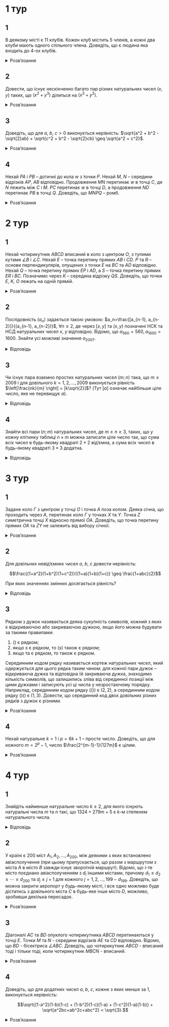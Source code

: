 # 1 тур
## 1
В деякому місті є 11 клубів. Кожен клуб містить 5 членів, а кожні два клуби мають одного спільного члена. Доведіть, що є людина яка входить до 4-ох клубів.
<details><summary>Розв’язання</summary>

Сформуємо табличку $A$ в якій рядки пронумеровані клубами, а стовпчики – членами. В клітинці $(i, j)$ стоїть число $a_{ij} = 1$, якщо людина $j$ входить до клубу $i$ і $a_{ij} = 0$ в протилежному випадку. Тоді в кожному рядку п’ять 1, і для кожних $(i, j)$ існує таке $k$, що $a_{ik} = a_{jk} = 1$. Тоді, в $A$ є 55 одиниць. Ми маємо довести, що існує стовпчик з чотирма одиницями. Без втрати загальності, припустимо, що $a_{1i} = 1$ для $i = \overline{1,5}$. Розглянемо _підтабличку_ $B$, що утворена з перших п’яти стовпчиків і останніх десяти рядків. Кожний рядок $B$ має хоча б одну одиничку, тому загалом в $B$ хоча б десять одиничок. Якщо є якийсь стовпчик з трьома одиничками, то задача розв’язана. Якщо ні, то кожний стовпчик містить по дві одинички і тому всі відповідні стовпчики таблички $A$ містять по три одинички. Розглядаючи решту таблички $A$ аналогічно приходимо до висновку, що всі стовпчики містять по три одинички. Але це неможливо, оскільки кількість одиничок в $A$ 55 не ділиться на 3.
</details>

## 2
Довести, що існує нескінченно багато пар різних натуральних чисел $(x, y)$ таких, що $(x^2 + y^3)$ ділиться на $(x^3 + y^2)$.
<details><summary>Розв’язання</summary>

Позначимо $y = kx$, де $k \in \mathbb{Q}$. Тоді маємо такі перетворення: $\frac{x^2 + y^3}{x^3 + y^2} = \frac{x^2 + k^3 x^3}{x^3 + k^2 x^2} = \frac{k^3 x + 1}{x + k^2} = \frac{kx^3 + k^5}{x + k^2} - \frac{k^5 - 1}{x + k^2} = k^3 - \frac{k^5 - 1}{x+k^2}$. Нехай $k \in \mathbb{N}$, покладемо $x = k^5 - k^2 - 1$, тоді $y = kx = k^6 - k^3 - x$, звідси $\frac{x^2 + y^3}{x^3 + y^2} = k^3 - \frac{k^5 - 1}{x + k^2} = k^3 - \frac{k^5 - 1}{k^5 - 1}=k^3-1 \in \mathbb{N}$.
</details>

## 3
Доведіть, що для $a$, $b$, $c > 0$ виконується нерівність: $\sqrt{a^2 + b^2 - \sqrt{2}ab} + \sqrt{c^2 + b^2 - \sqrt{2}cb}  \geq \sqrt{a^2 + c^2}$.
<details><summary>Розв’язання</summary>

Розглянемо чотирикутник $QPRS$ у якого $\angle QSP = \angle PSR = 45^\circ$ і $SQ = a$, $PS = b$, $RS = c$. Тоді шукана нерівність – це нерівність трикутника $PQ + PR \geq QR$ записана за допомогою теореми косинусів.
</details>

## 4
Нехай $PA$ i $PB$ – дотичні до кола $w$ з точки $P$. Нехай $M$, $N$ – середини відрізків $AP$, $AB$ відповідно. Продовження $MN$ перетинає $w$ в точці $C$, де $N$ лежить між $C$ i $M$. $PC$ перетинає $w$ в точці $D$, а продовження $ND$ перетинає $PB$ в точці $Q$. Доведіть, що $MNPQ$ – ромб.
<details><summary>Розв’язання</summary>

Помітимо, що $AB \perp NP$. Тому $M$ – центр описаного кола $\triangle ANP$ і тому $MN = MP$ Також не важко побачити, що $MN \parallel PQ$. З теореми про січну і дотичну: $PM^2 = MA^2 = ME \cdot MC$. Тому $\frac{PM}{ME}=\frac{MC}{PM}$, а отже, трикутники $\triangle PME \sim \triangle CMP$. Тому $\angle MPE = \angle MCP$. Зрозуміло, що $O$, $A$, $P$, $B$ – лежать на одному колі. Розглянемо степінь точки $N$ відносно цього кола і кола $\omega$. Маємо $CN \cdot NE = AN \cdot NB = ON \cdot NP$. Тому $C$, $P$, $E$, $O$ також лежать на одному колі, і маємо $\angle ENP = \angle NCO$. Оскільки трикутники $\triangle PAN \sim \triangle POA$, то $\frac{PA}{PN} = \frac{PO}{PA}$. Тоді маємо $PN \cdot PO = PA^2 = PD \cdot PC$. Тому точки $C$, $D$, $N$, $O$ – лежать на одному колі, і отже $\angle QNP = \angle PCO$. Тепер можемо записати: $\angle QNP = \angle PCO = \angle PCM + \angle MCO = \angle MPE + \angle EPN = \angle MPN$. Тому $MP \parallel NQ$ i звідси легко отримати потрібне твердження.
</details>

# 2 тур
## 1
Нехай чотирикутник $ABCD$ вписаний в коло з центром $O$, з тупими кутами $\angle B$ i $\angle C$. Нехай $E$ – точка перетину прямих $AB$ i $CD$. $P$ та $R$ – основи перпендикулярів, опущених з точки $E$ на $BC$ та $AD$ відповідно. Нехай $Q$ – точка перетину прямих $EP$ i $AD$, а $S$ – точка перетину прямих $ER$ i $BC$. Позначимо через $K$ – середина відрізку $QS$. Доведіть, що точки $E$, $K$, $O$ лежать на одній прямій.
<details><summary>Розв’язання</summary>

Позначимо через $O_1$ і $O_2$ центри описаних кіл навколо $\triangle AED$ та $\triangle BEC$ відповідно.

_**Лема.**_ Пряма $AE$, яка симетрична до висоти $AH \triangle ABC$ відносно бісектриси $AL$, проходить через центр описаного кола $O$.

Далі маємо $\angle BEP = 90^\circ - \angle PBE = 90^\circ - \angle EDA = \angle DER$. Тому за лемою, $O_1 \in EQ$, і аналогічно $O_2 \in ES$. Оскільки $\triangle EAD \sim \triangle ECB$, то $\frac{ES}{EO_1} = \frac{EQ}{EO_2}$. Тому, маємо що $\triangle EO_1O_2 \sim \triangle EQS$, а отже $O_1O_2 \parallel QS$. Тому, три точки $E$, $K$, $M$ лежать на одній прямій, де $M$ – середина відрізку $O_1O_2$.

Тепер доведемо, що $E$, $O$, $M$ лежать на одній прямій. Оскільки $O_1$ центр описаного кола навколо $\triangle AED$ і $O$ – центр кола описаного навколо $ABCD$, то $O_1O \perp AD$. А оскільки $EO_2 \perp AD$, то $O_1O \parallel EO$. Так само, оскільки $O_2$ центр описаного кола навколо $\triangle BEC$ і $O$ – центр кола описаного навколо $ABCD$, то $O_2O \parallel BC$. А оскільки $EO_1 \perp BC$, то $O_2O \parallel EO_1$. Отже, $OO_1EO_2$ – паралелограм і пряма $EO$ проходить через середину $M$ відрізка $O_1O_2$. Отже, $E$, $O$, $M$ лежать на одній прямій, звідки й випливає, що і точки $E$, $K$ $O$ також лежать на одній прямій. 
</details>

## 2
Послідовність $(a_n)$ задається такою умовою: $a_n=\frac{[a_{n-1}, a_{n-2}]}{(a_{n-1}, a_{n-2})}$, $\forall n \geq 2$, де через $[x, y]$ та $(x, y)$ позначені НСК та НСД натуральних чисел $x$, $y$ відповідно. Відомо, що $a_{560} = 560, a_{1600} = 1600$. Знайти усі можливі значення $a_{2007}$.
<details><summary>Відповідь</summary>

$a_{2007} = 140$
<details><summary>Розв’язання</summary>

Дослідимо поведінку послідовності взагалі. Зазначимо, що достатньо розглянути її поведінку при степенях простих чисел. Маємо, що $\frac{|p^a,p^b}{(p^a, p^b)} = \frac{p^{\max\{a,b\}}}{p^{\min\{a,b\}}}$. Тобто кожний простий множник породжує послідовність відповідних степенів, тобто ми маємо, що показники задовольняють умову $b_n = |b_{n-1} - b_{n-2}| \forall n \geq 2$. Легко побачити, що у такої послідовності або усі її члени парні, або їх парність циклічно змінюється таким чином: парне–непарне–непарне. Таким чином $b_{n+3}$ та $b_n$ мають однакову парність, також побачимо, що $b_{n+3} \leq b_n \forall n$.

Тепер розглянемо задані числа. Для простого дільника 7 маємо, що $b_{560} = 1$, $b_{1600} = 0$. Оскільки $1601 \equiv 560 \pmod{3}$, то $b_{1601} = 1$, тоді $b_{1602} = |1 - 0| = 1$, і оскільки $1602 \equiv 2007 \pmod{3}$, то $b_{2007} = 1$, тобто у розкладі $a_{2007}$ на прості множники там міститься $7^1$.

Для простого дільника 5 повністю аналогічно $b_{560} = 1$, $b_{1600} = 2$, тому $b_{1601} = 1$ і $b_{1602} = 1 \implies b_{2007} = 1$, і маємо, що є множник $5^1$.

Залишився простий дільник 2. $b_{560} = 4$, $b_{1600} = 6$. Дослідимо можливе значення числа $b_{1601}$. Воно повинно мати однакову парність з числом $b_{560} = 4$ та не перевищувати його. Можливі варіанти для нього 0, 2, 4. Якщо припустити, що $b_{1601} = 0$, то два сусідніх члена послідовності $(b_n)$ кратні 6, а тому на 6 повинні ділитьсь усі члени цієї послідовності включаючи й $b_{560} = 4$, що не вірно. Якщо припустити, що $b_{1601} = 2$, то два послідовних члена послідовності парні, звідки й усі послідовність повинна складатись з парних членів. Якщо поділити усю цю послідовність на 2, то ми одержимо, що одержана послідовність задовольняє аналогічну умову. Тоді ми одержимо, що $b_{560} \rightarrow 2$, а $b_{1601} \rightarrow 1$, а це суперечить доведеній властивості циклічності парності її членів. Залишається випадок $b_{1601} = 4$, легко показати, що відповідна послідовність існує. Тоді послідовно обчислюючи, будемо мати $b_{1602} = 6 - 4 = 2$, $b_{1603} = 4 - 2 = 2$, $b_{1604} = 2 - 2 = 0$, $b_{1605} = 2 - 0 = 2$ і ми маємо таку циклічність: $(2,0,2)$. З подільності на 3 відповідних індексів ми одержимо, що $b_{2007} = 2$.

Таким чином шукане число $a_{2007} = 7 \cdot 5 \cdot 2^2 = 140$.
</details></details>

## 3
Чи існує пара взаємно простих натуральних чисел $(m; n)$ така, що $m \leq 2009$ і для довільного $k = 1, 2, \ldots, 2009$ виконується рівність $\left[\frac{nk}{m} \right] = [k\sqrt{2}]$? (Тут $[a]$ означає найбільше ціле число, яке не перевищує $a$).
<details><summary>Відповідь</summary>
Так, існує.
<details><summary>Розв’язання</summary>

Розглянемо усі можливі звичайні дробі зі знаменниками, які не перевищують 2009, які менші від $\sqrt{2}$. Нехай $\frac{n}{m}$ – найбільший серед цих дробів, тоді на проміжку $(\frac{n}{m}, 2)$ не існує чисел вигляду $\frac{h}{k}$, де $k \in \{1,2,\ldots,2009\}$, тому не існує натуральних чисел $h$ між числами $(\frac{kn}{m}, k \sqrt{2})$ для усіх $k = \overline{1,2009}$. Оскільки число $k \sqrt{2}$ не натуральне, тому й виконується рівність цілих частин: $\left[\frac{nk}{m} \right] = [k\sqrt{2}]$.
</details></details>

## 4
Знайти всі пари $(n; m)$ натуральних чисел, де $m \geq n \geq 3$, таких, що у кожну клітинку таблиці $n \times m$ можна записати ціле число так, що сума всіх чисел в будь-якому квадраті $2 \times 2$ від’ємна, а сума всіх чисел в будь-якому квадраті $3 \times 3$ додатна.
<details><summary>Відповідь</summary>

Усі пари $(3,m)$, де $m \geq 3$.
<details><summary>Розв’язання</summary>

Розглянемо спочатку випадок квадрату $4\times 4$. Припустимо, що у ньому можна розставити число згідно умови. Розглянемо деякий квадрат $3\times 3$ та два квадрати $2\times 2$ всередині нього, які містять спільний елемент $z$, як показано на рис.254. Ці квадрати не містять клітини з елементами $x$, $y$, позначимо також суми чисел усього квадрату $3\times 3$ через $A > 0$, а суми чисел у квадратах $2\times 2$ через $B < 0$ та $C < 0$. Тоді маємо таку рівність: $A = B + C + x + y - z$, звідки $x + y - z = A - B - C > 0$, тобто $x + y > z$. Зазначимо, що це повинно виконуватись для будь-яких трьох сусідніх по діагоналі елементів таблиці.

Тепер розглянемо деякий квадрат $4\times 4$ та два квадрати $3\times 3$ у нього всередині, як це показано на рисунку. По діагоналі стоять числа $a$, $b$, $c$, $d$, тоді згідно раніше наведених міркувань маємо умови $a + c > b$ і $b + d > c$, звідки маємо таку умову: $a + d > 0$ (рис.255).

Позначимо суму усіх чисел квадрату $4\times 4$ через $S$, оскільки ми можемо його розрізати на 4 квадрати $2\times 2$, які попарно не перетинаються, тому у кожному з них сума від’ємна, звідки й $S < 0$. Позначимо через $D < 0$ суму чисел у центральному квадраті $2\times 2$ (це той, що містить числа $b$, $c$). Позначимо також через $E > 0$ та $F > 0$ суми чисел у двох виділених на рисунку квадратах $3\times 3$. Тоді маємо таку рівність: $S = E + F - D + a + d$, звідки $a + d = S + D - E - F < 0$, що суперечить раніше одержаній нерівності. Таким чином квадрат $4\times 4$ заповнити за правилами неможливо.

Припустимо, що змогли заповнити деяку таблицю за правилами, якщо вона містить всередині квадрат $4\times 4$, то й він буде заповнений за правилами, що суперечить тому, що ми тільки що довели. Тобто, якщо таблицю можна заповнити потрібним чином, то вона не може містити жодного квадрату $4\times 4$, а тому повинна виконуватись умова $n = 3$.

Приклад заповнення таблиці за таких умов:
||||||
|-|-|-|-|- |
| 2 | 2 | 2 | 2|$\dots$|
| -3 | -3 | -3 | -3|$\dots$|
| 2 | 2 | 2 | 2|$\dots$|

</details></details>

# 3 тур
## 1
Задане коло $\Gamma$ з центром у точці $O$ і точка $A$ поза колом. Деяка січна, що проходить через $A$, перетинає коло $\Gamma$ у точках $X$ та $Y$. Точка $Z$ симетрична точці $X$ відносно прямої $OA$. Доведіть, що точка перетину прямих $OA$ та $ZY$ не залежить від вибору січної.
<details><summary>Розв’язання</summary>

Позначимо через $R$ – радіус кола, з’єднаємо центр кола $O$ з точками $X$, $Y$, як це показано на рисунку. Тоді $OX = OY = R$, нехай $\angle XOA = \alpha$, $\angle OXY = \beta$, оскільки точка $Z$ є симетричною до точки $X$ відносно прямої $OA$, то $\angle XOQ = \angle XQ = \frac{1}{2}\angle XZ = \angle XYZ$. Далі $\angle XAO = \beta-\alpha$, оскільки $\angle OXY = \beta$, як зовнішній кут $\triangle OXA$. Застосуємо теорему синусів до $\triangle OXA$: $\frac{R}{\sin(\beta - \alpha)} =\frac{OA}{\sin(180^\circ - \beta)}= \frac{OA}{\sin\beta}$. Оскільки $\angle YPX = \angle OPM$, як вертикальні, то $\angle YMO = \angle YXO$. У рівнобедреному $\triangle XOY$ маємо $\angle OYX = \angle OXY$, тому $\angle OYM = \beta - \alpha$. Застосуємо теорему синусів для $\triangle YOM$: $\frac{OM}{\sin(\beta-\alpha)} = \frac{R}{\sin\beta}$. Враховуючи попередню рівність $OM= \frac{R^2}{OA}$, що доводить, що розташування точки $M$ не залежить від вибору січної.
</details>

## 2
Для довільних невід’ємних чисел $a$, $b$, $c$ довести нерівність: 
```math
\frac{(1+a^2)(1+b^2)(1+c^2)}{(1+a)(1+b)(1+c)} \geq \frac{1+abc}{2}
```
При яких значеннях змінних досягається рівність?
<details><summary>Відповідь</summary>

Рівність досягається при $a=b=c=1$. 
<details><summary>Розв’язання</summary>

Оскільки ∀ $t \in \mathbb{R}$ $(1 + t^3)(1 + t)^3 + (1 - t^3)(1 - t)^3 = 1+3t+3t^2+2t^3+3t^4+3t^5+t^6 - (1-3t+3t^2--2t^3+3t^4-3t^5+t^6) = 2+6t^2+6t^4+2t^6 = 2(1 + t^2)^3$. Тому $2(1 + t^2)^3 \geq (1 + t^3)(1 + t)^3$ і рівність досягається лише при умові $t = 1$. Зокрема, при $t \geq 0$ $\frac{2(1 + t^2)^3}{(1 + t)^3} \geq 1 + t^3 \iff \sqrt[3]{2}\frac{1 + t^2}{1 + t} \geq \sqrt[3]{1 + t^3}$. Застосуємо цю нерівність для кожного з множників:
$$
\frac{2(1 + a^2)(1 + b^2)(1 + c^2)}{(1 + a)(1 + b)(1 + c)} \geq \sqrt[3]{(1 + a^3)(1 + b^3)(1 + c^3)} = \sqrt[3]{1 + a^3 + b^3 + c^3 + a^3b^3 + b^3c^3 + c^3a^3 + a^3b^3c^3} \geq \\ \sqrt[3]{1+3abc+3a^2b^2c^2+a^3b^3c^3} =  \sqrt[3]{(1 + abc)^3} = 1+abc.
$$
</details></details>

## 3
Рядком з дужок називається деяка сукупність символів, кожний з яких є відкриваючою або закриваючою дужкою, якщо його можна будувати за такими правилами:
1. () є рядком;
2. якщо $s$ є рядком, то $(s)$ також є рядком;
3. якщо та є рядком, то також є рядком.

Серединним кодом рядку називається кортеж натуральних чисел, який одержується для цього рядка таким чином: для кожної пари дужок – відкриваюча дужка та відповідна їй закриваюча дужка, знаходимо кількість символів, що залишились зліва від серединної позиції між цими дужками і записують усі ці числа у незростаючому порядку. Наприклад, серединним кодом рядку (()) є $(2, 2)$, а серединним кодом рядку ()() є $(1,3)$. Довести, що серединний код двох довільних різних рядків з дужок є різними.
<details><summary>Розв’язання</summary>

Зрозуміло, що можна розглядати два рядки однакової довжини, оскільки при різних довжинах і серединний код має різні довжини. Доведемо твердження індукцією по довжині. Випадок довжини 2 – очевидний. Нехай $s$ та $t$ — два рядки дужок однакової довжини. Розглянемо для обох з них найпершу відкриваючу дужку у рядку з дужок та відповідну їй закриваючу дужку, назвемо цей шматок слова вставкою. Перший та останній символ такої вставки – це ті самі відкриваючи та закриваючи дужки. 

Якщо вставка для $s$ та $t$ мають різну довжину $2k$, та  $2l$ відповідно, нехай $k < l$. Розглянемо перші $k$ символів серединного коду кожного з рядків. Нехай у рядку $s$ відкриваючі дужки займають позиції $a_1, \ldots, a_k$, відповідні їм закриваючі дужки мають позиції $b_1, \ldots, b_k$. Число, яке не попадає у серединний код, що відповідає $i$-й парі дужок — це число: $\frac{1}{2}(a_i + b_i - 1)$. Оскільки $s$ має довжину $2k$, числа $a_1, \ldots, a_k$, $b_1, \ldots, b_k$ — це перестановка чисел $1, 2, \ldots, 2k$. Тому сума усіх чисел серединного коду є: $\sum_{i=1}^k \frac{a_i + b_i - 1}{2} = \frac{1 + 2 + \ldots + 2k}{2} - \frac{k}{2}$. Для рядка $t$ сума $k$ найменших чисел серединного коду більша від цього. Інакше, сума менших $k$ відповідних пар дужок повинна дорівнювати $1 + 2 + \ldots + 2k$, тому вони повинні містити усі дужки серед перших $2k$, звідки $k \leq l$ — суперечність. Таким чином, їхні серединні коди різні.

Якщо ж обидві вставки мають однакову довжину $2k$, то частина рядка між першою дужкою, що відкривається, та останньою, що закривається — також є рядком з дужками. Оскільки $s \neq t$, то або перша частина, або друга частина рядків є різними, тому й серединні коди також будуть різними. Це зрозуміло, що у першій частині усі серединні символи менші від $2k$, а у другій частині слова — більші, тому твердження доведено.
</details>

## 4
Нехай натуральне $k > 1$ і $p = 6k + 1$ – просте число. Доведіть, що для кожного $m = 2^p - 1$, число $\frac{2^{m-1}-1}{127m}$ є цілим.
<details><summary>Розв’язання</summary>

Покажемо, що кожний з множників і 127, і $m$ є дільниками числа $(2^{m-1} - 1)$. З малої теореми Ферма $2^p \equiv 2 \pmod{p} \implies m=2^p-1\equiv 1 \pmod{p}$, а тому $p\mid (m - 1) \implies (2^{m-1} - 1)\vdots m=(2^p - 1)$.

З іншого боку, $6\mid (p - 1) \implies  (2^{p-1} - 1) \vdots 63= 2^6-1 \implies (2^p-2)=2(2^{p-1}-1)\vdots 7\implies 7 \mid (m-1) \implies (2^{m-1} - 1)\vdots(2^7-1)=127$. Таким чином розв’язок буде завершено, якщо ми ми доведемо, що числа 127 та $m$ є взаємно простими. Оскільки 127 – просте, то достатньо показати, що $m$ на нього не ділиться. 

Нехай $p=7l+n$, $n=\overline{n,6}$. Оскільки за умовою $p>7$ та воно є простим, то $l>1$ та $n\ne 0$. Маємо $(2^{7k} - 1)\vdots(2^7-1)=127 \implies (2^p-1)-(2^n-1)=(2^{7k+n}-2^n)\vdots 127$. Якщо $127\mid m$, то $127 \mid (2^n-1)$, що неможливо, бо $0<2^n-1<127$. Одержана суперечність завершує доведення. 
</details>

# 4 тур
## 1
Знайдіть найменше натуральне число $k \geq 2$, для якого існують натуральні числа $m$ та $n$ такі, що $1324 + 279m + 5$ є $k$-м степенем натурального числа.
<details><summary>Відповідь</summary>

$k = 3$
<details><summary>Розв’язання</summary>

Помітимо, що при $m = 1$ та $n = 3$ значення виразу дорівнює $1324 + 279 \cdot 1 + 5^3 = 1728 = 12^3$, тобто шукане значення $k$ може бути $2$ або $3$. Покажемо, що рівняння: $1324 + 279m + 5^n = x^2$ не має розв’язків у натуральних числах для інших випадків.

Припустимо протилежне. Якщо $3 \not\mid x$, то: $1 + 5^n \equiv 1 \pmod{3}$, що неможливо. Отже, $3\mid x$ і тому $1+5^n\equiv 0 \pmod{9}$. З цього випливає, що $n \equiv 3 \pmod{6}$, і, зокрема, що $3\mid n$. Нехай $n=3t$, тоді $5^n = (5^3)^t = 125^t$. Серед дільників числа $125-1=124$ є просте число 31, розглянемо рівняння за цим модулем. $5^n \equiv 125^t\equiv 1 \pmod{31}$, а значить має бути $x^2 \equiv 22+0+1=23 23 \pmod{31}$. Покажемо, що $23$ не є квадратом за модулем 31. Маємо: $НСД(x, 31) = 1$ і за малою теоремою Ферма $1 \equiv x^{30} \equiv 23^{15} \pmod{31}$. Але, з іншого боку, $23^{15} \equiv -1 \pmod{31}$, що й дає протиріччя.
</details></details>

## 2
У країні є 200 міст $A_1, A_2,\ldots, A_{200}$, між деякими з яких встановлено авіасполучення (при цьому припускається, що разом з маршрутом з міста $A$ в місто $B$ завжди існує зворотній маршрут). Відомо, що $i$-те місто поєднано авіасполученням з $d_i$ іншими містами, причому $d_1 \leq d_2 \leq \cdots \leq d_{200}$ та $d_j \geq j +1$ для кожного $j = 1, 2, \ldots, 199-d_{199}$. Доведіть, що можна закрити аеропорт у будь-якому місті, і все одно можливо буде дістатись з довільного міста $C$ в будь-яке інше місто $D$, можливо, зробивши декілька пересадок.
<details><summary>Розв’язання</summary>

Позначимо не закриті аеропорти через $B_1, \ldots, B_{199}$, де $B_i = A_i$ для $i = 1, \ldots, k-1$, та $B_i=A_{i+1}$ для $i = k+1, \ldots, 200$. Позначимо число авіаліній, що виходять з $B_i$, через $d_i'$. Зрозуміло, що $d_i' \geq d_i -1$ для всіх $i = 1, \ldots, 199$. Без втрати загальності припустимо: $d_1' \leq d_2' \leq \ldots \leq d_{199}'$.

Позначимо через $X$ множину міст, до яких можна дістатись з $B_{199}$ (можливо, з пересадками, включаючи саме місто $B_{199}$) після закриття $A_k$. Зрозуміло, що $x=|X|\geq d_{199}'+1 \geq d_{199}$. Припустимо, що існують міста, до яких дістатись з $B_{199}$ неможливо (вони не входять в $X$). Позначимо множину таких міст через $Y$, і нехай $B_u$ - місто з найбільшим індексом в $Y$. Зрозуміло, що $|Y| = 199 - x$ та $u \geq 199-x$. Так як $199-x\leq 199-d_{199}$, то за умовою $d_{199-x}\geq 199-x+1$, отже $d_u'+1 \geq d_{199-x}' \geq d_{199-x}-1\geq(199-x+1)-1=199-x$. Тобто $|Y|\geq d_u'+1=200-1$ – протиріччя.
</details></details>

## 3
Діагоналі $AC$ та $BD$ опуклого чотирикутника $ABCD$ перетинаються у точці $E$. Точки $M$ та $N$ - середини відрізків $AE$ та $CD$ відповідно. Відомо, що $BD$ - бісектриса $\angle ABC$. Доведіть, що чотирикутник $ABCD$ - вписаний тоді і тільки тоді, коли чотирикутник $MBCN$ - вписаний.
<details><summary>Розв’язання</summary>

Нехай чотирикутник $ABCD$ - вписаний. З рівності кутів $\angle ABD = \angle CBD$ випливає $AD = CD$. Позначимо через $S$ середину відрізка $DE$. Тоді $SM = \frac{1}{2}AD = \frac{1}{2}CD = CN$ і $SN \parallel AC$. Отже $MCNS$ - рівнобічна трапеція, отже – вписана. З іншого боку, $\angle MSB = \angle ADB = \angle ACB$ і тому чотирикутник $MBCS$ - вписаний. Тобто точки $M$, $B$, $C$, $N$ та $S$ - циклічні і чотирикутник $MBCN$ - вписаний.

Навпаки, нехай $MBCN$ - вписаний чотирикутник. Позначимо через $D_1$ - точку перетину ліній $BD$ та описаного кола трикутника $ABC$. Доведемо, що $D_1 \equiv D$. Розглянемо випадок, коли точка $D_1$ лежить між $B$ та $D$ (інший випадок, коли $D$ лежить між $B$ та $D_1$, аналогічний). Позначимо через $N_1$ середину відрізку $CD_1$. Так само, як і в першій частині, можна зробити висновок, що чотирикутник $MBCN_1$ - вписаний. Тобто п’ять точок $M$, $B$, $C$, $N$ та $N_1$ лежать на одному колі. Але це неможливо при $D \not = D_1$, так як тоді точка $N_1$ лежить на серединній лінії $\triangle CDE$, яка проходить через точку $N$, через що точка $N_1$ лежить середині $\triangle MCN$. Отримане протиріччя доводить $D_1 \equiv D$ і твердження задачі.
</details>

## 4
Доведіть, що для додатних чисел $a$, $b$, $c$, кожне з яких менше за 1, виконується нерівність:
```math
\sqrt{(1-a^2)(1-b)(1-c) + (1-b^2)(1-c)(1-a) + (1-c^2)(1-a)(1-b)} + \sqrt{a^2bc+ab^2c+abc^2} < \sqrt{3}.
```
<details><summary>Розв’язання</summary>

Зробимо наступні оцінки: $\sqrt{a^2bc + ab^2c + abc^2} = \sqrt{abc} \sqrt{a+b+c} \leq \sqrt{\left(\frac{a+b+c}{3}\right)^3}\cdot  \sqrt{a+b+c} = \frac{1}{3\sqrt{3}} (a+b+c)^2$. Аналогічно для другого доданку маємо: $\sqrt{(1-a^2)(1-b)(1-c) + (1-b^2)(1-c)(1-a) + (1-c^2)(1-a)(1-b)} \leq \frac{1}{3\sqrt{3}} (3 - (a+b+c))^2$.

Позначимо $x = a+b+c \in(0,3)$, тоді залишилось перевірити, що $\frac{x^2 + (3-x)^2}{3\sqrt{3}} < \sqrt{3}$, а це еквівалентно тому, що $2x(x-3) < 0$, а це, зрозуміло, має місце.
</details>
